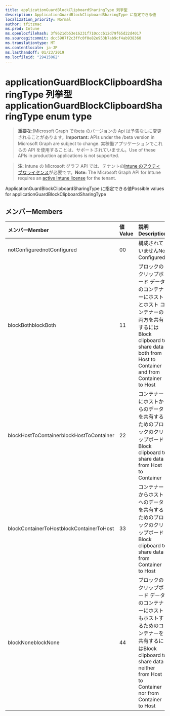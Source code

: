 ```yaml
---
title: applicationGuardBlockClipboardSharingType 列挙型
description: ApplicationGuardBlockClipboardSharingType に指定できる値
localization_priority: Normal
author: tfitzmac
ms.prod: Intune
ms.openlocfilehash: 3f9621db53e16231f710cccb12d79f65d22d4017
ms.sourcegitcommit: dcc5907f2c3ffc0f0e82e953b7ab9cf4ab938360
ms.translationtype: MT
ms.contentlocale: ja-JP
ms.lasthandoff: 01/23/2019
ms.locfileid: "29415062"
---
```

# <a name="applicationguardblockclipboardsharingtype-enum-type"></a><span data-ttu-id="c97f9-103">applicationGuardBlockClipboardSharingType 列挙型</span><span class="sxs-lookup"><span data-stu-id="c97f9-103">applicationGuardBlockClipboardSharingType enum type</span></span>

> <span data-ttu-id="c97f9-104">**重要な:**[Microsoft Graph で/beta のバージョンの Api は予告なしに変更されることがあります。</span><span class="sxs-lookup"><span data-stu-id="c97f9-104">**Important:** APIs under the /beta version in Microsoft Graph are subject to change.</span></span> <span data-ttu-id="c97f9-105">実稼働アプリケーションでこれらの API を使用することは、サポートされていません。</span><span class="sxs-lookup"><span data-stu-id="c97f9-105">Use of these APIs in production applications is not supported.</span></span>

> <span data-ttu-id="c97f9-106">**注:** Intune の Microsoft グラフ API では、テナントの[Intune のアクティブなライセンス](https://go.microsoft.com/fwlink/?linkid=839381)が必要です。</span><span class="sxs-lookup"><span data-stu-id="c97f9-106">**Note:** The Microsoft Graph API for Intune requires an [active Intune license](https://go.microsoft.com/fwlink/?linkid=839381) for the tenant.</span></span>

<span data-ttu-id="c97f9-107">ApplicationGuardBlockClipboardSharingType に指定できる値</span><span class="sxs-lookup"><span data-stu-id="c97f9-107">Possible values for applicationGuardBlockClipboardSharingType</span></span>

## <a name="members"></a><span data-ttu-id="c97f9-108">メンバー</span><span class="sxs-lookup"><span data-stu-id="c97f9-108">Members</span></span>
|<span data-ttu-id="c97f9-109">メンバー</span><span class="sxs-lookup"><span data-stu-id="c97f9-109">Member</span></span>|<span data-ttu-id="c97f9-110">値</span><span class="sxs-lookup"><span data-stu-id="c97f9-110">Value</span></span>|<span data-ttu-id="c97f9-111">説明</span><span class="sxs-lookup"><span data-stu-id="c97f9-111">Description</span></span>|
|:---|:---|:---|
|<span data-ttu-id="c97f9-112">notConfigured</span><span class="sxs-lookup"><span data-stu-id="c97f9-112">notConfigured</span></span>|<span data-ttu-id="c97f9-113">0</span><span class="sxs-lookup"><span data-stu-id="c97f9-113">0</span></span>|<span data-ttu-id="c97f9-114">構成されていません</span><span class="sxs-lookup"><span data-stu-id="c97f9-114">Not Configured</span></span>|
|<span data-ttu-id="c97f9-115">blockBoth</span><span class="sxs-lookup"><span data-stu-id="c97f9-115">blockBoth</span></span>|<span data-ttu-id="c97f9-116">1</span><span class="sxs-lookup"><span data-stu-id="c97f9-116">1</span></span>|<span data-ttu-id="c97f9-117">ブロックのクリップボード データのコンテナーにホストとホスト コンテナーの両方を共有するには</span><span class="sxs-lookup"><span data-stu-id="c97f9-117">Block clipboard to share data both from Host to Container and from Container to Host</span></span>|
|<span data-ttu-id="c97f9-118">blockHostToContainer</span><span class="sxs-lookup"><span data-stu-id="c97f9-118">blockHostToContainer</span></span>|<span data-ttu-id="c97f9-119">2</span><span class="sxs-lookup"><span data-stu-id="c97f9-119">2</span></span>|<span data-ttu-id="c97f9-120">コンテナーにホストからのデータを共有するためのブロックのクリップボード</span><span class="sxs-lookup"><span data-stu-id="c97f9-120">Block clipboard to share data from Host to Container</span></span>|
|<span data-ttu-id="c97f9-121">blockContainerToHost</span><span class="sxs-lookup"><span data-stu-id="c97f9-121">blockContainerToHost</span></span>|<span data-ttu-id="c97f9-122">3</span><span class="sxs-lookup"><span data-stu-id="c97f9-122">3</span></span>|<span data-ttu-id="c97f9-123">コンテナーからホストへのデータを共有するためのブロックのクリップボード</span><span class="sxs-lookup"><span data-stu-id="c97f9-123">Block clipboard to share data from Container to Host</span></span>|
|<span data-ttu-id="c97f9-124">blockNone</span><span class="sxs-lookup"><span data-stu-id="c97f9-124">blockNone</span></span>|<span data-ttu-id="c97f9-125">4</span><span class="sxs-lookup"><span data-stu-id="c97f9-125">4</span></span>|<span data-ttu-id="c97f9-126">ブロックのクリップボード データのコンテナーにホストもホストするためのコンテナーを共有するには</span><span class="sxs-lookup"><span data-stu-id="c97f9-126">Block clipboard to share data neither from Host to Container nor from Container to Host</span></span>|




